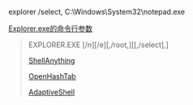 explorer /select, C:\Windows\System32\notepad.exe

[Explorer.exe的命令行参数](https://www.cnblogs.com/ymind/archive/2012/03/30/explorer-command-args.html)

> EXPLORER.EXE [/n][/e][,/root,<object>][[,/select],<subobject>]

[ShellAnything](https://github.com/end2endzone/ShellAnything)

[OpenHashTab](https://github.com/namazso/OpenHashTab)

[AdaptiveShell](https://github.com/w10m-research/AdaptiveShell)
